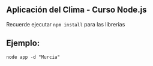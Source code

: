 ## Aplicación del Clima - Curso Node.js


Recuerde ejecutar ```npm install``` para las librerias

## Ejemplo: 
```
node app -d "Murcia"
```